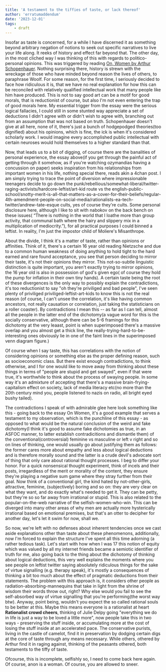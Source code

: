 ```yaml
---
title: 'A testament to the tiffies of taste, or lack thereof'
author: 'erratumaddendum'
date: '2023-12-01'
tags:
    - draft
---
```

Insofar as taste is concerned, for a while I have discerned it as something beyond arbitrary negation of notions to seek out specific narratives to live your life along. It reeks of history and effect far beyond that. The other day, in the most cliched way I was thinking of this with regards to politico-personal opinions. This was triggered by reading [On, Women by Arthur Schopenhauer](https://en.wikisource.org/wiki/Studies_in_Pessimism/On_Women). Nothing surprising there, history is strewn with the wreckage of those who have minded beyond reason the lives of others, to paraphrase Woolf. For some reason, for the first time, I seriously decided to face how ridiculous it is, that we have no real explanation for how this can be reconciled with relatively qualified intellectual work that many people like him have produced. This is not to say good art can be a motif for good morals, that is reductionist of course, but also I'm not even entering the trap of good morals here. My essential trigger from the essay were the serious logical fallacies, I could still in some stunted way appreciate a set of deductions I didn't agree with or didn't wish to agree with, branching out from an assumption that was not based on truth. Schopenhauer doesn't give at all here, none of it, there's just a bunch of hodgepodged theories(too dignified) about his opinions, which is fine, the ick is when it's considered scholarly work. I would imagine every accomplished public intellectual with certain neuroses would hold themselves to a higher standard than that. 

Now, that leads us to a bit of digging, of course there are the banalities of personal experience, the essay above(if you get through the painful act of getting through it somehow, as if you're watching ozymandias having a concussion on paper) seeks inspiration from his relationships from important women in his life, nothing special there, reads akin a 4chan post. I am simply trying to trace the point of diversion where impressionable teenagers decide to go down the punk/rebellious/somewhat-liberal/twitter-raging-activists/hardcore-leftist/art-kid route vs the english-public-school/snotty-merit-is-all-that-matters-as-a-cover-for-their-beliefs/regular-4th-amendment-people-on-social-media/rationalists-ea-tech-twitter/andrew-tate-esque cults, yes of course they're cults. Some personal disclosure here, although I like to sit with nabokov on the back bench on these issues(
“There is nothing in the world that I loathe more than group activity, that communal bath where the hairy and slippery mix in a multiplication of mediocrity.”), for all practical purposes I could binned a leftist. In reality, I'm just the impostor child of Moliere's Misanthrope. 

About the divide, I think it's a matter of taste, rather than opinions or affinities. Think of it, there's a certain 16 year old reading Nietzsche and due to a common human weakness of doing anything to hold tight to the hard earned and rare found acceptance, you see that person deciding to mirror their taste, it's not their opinions they mirror. This not-so-subtle linguistic distinction is quite important, you aren't exactly trying to mirror opinions, the 16 year old is also in possession of god's given ego( of course they hold the pump for inflation in their own tiny hands). A certain taste being the root of these divergences is the only way to possibly explain the contradictions, it's too reductionist to say "oh they're priviliged and bad people", I've seen plenty of priviliged priviliged-leftist-art-kids to know this is not the real reason (of course, I can't unsee the correlation, it's like having common ancestors, not really causation or correlation, just taking the statisticians on a roller coaster). By contradictions I mean this -- as far as I can tell, almost all the people in the latter end of the dichotomy(a vague word for this is the socially conservative, although there can be 5-6 framings for this dichotomy at the very leaast, point is when superimposed there's a massive overlap and you almost get a thick line, the really-trying-hard-to-be-interesting ones obviously lie in one of the faint lines in the superimposed venn diagram figure.)

Of course when I say taste, this has correlations with the notion of considering opinions or something else as the proper defining reason, such as socioeconomic class. But there exist enough contradictions, to think otherwise, and I for one would like to move away from thinking about these things in terms of "people are stupid and get swayed", even if that were true, it's worthwhile to think about the process of swaying people. In some way it's an admixture of accepting that there's a massive brain-frying-capitalism effect on society, lack of media literacy etc(no more than the 20th century mind you, people listened to nazis on radio, all bright eyed bushy tailed). 

The contradictions I speak of with admirable glee here look something like this - going back to the essay On Women, it's a good example that serves a testament to my observation, which is the punchline of this essay - as opposed to what would be the natural conclusion of the weird and fake dichotomy(I think it's good to assume fake dichotomies as true, in an ASFOC manner, to latter establish contradicitions and dismantle them) of the conventional(controversial) feminine vs masculine or left v right and so on lines of thinking, one would usually go about justifying them as follows: the former cares more about empathy and less about logical deductions and is therefore morally sound and the latter is a crude devil's advocate sort of thing that only care about rational thought processes. I beg to differ your honor. For a quick nonsensical thought experiment, think of incels and their posts, irregardless of the merit or morality of the content, they ensure they're playing a negative sum game where they stray further from their goal. Now think of a conventional girl, the kind hated by not-other-girls, attractive, feminine, (subjectively) boring and so on: they are very clear on what they want, and do exactly what's needed to get it. They can be petty, but they're so so far away from irrational or stupid. This is also related to the popular-on-the-web narrative of the selfish-women-who-win. This can be diverged into many other areas of why men are actually more hysterically irrational based on emotional premises, but that's an otter to decipher for another day, let's let it swim for now, shall we. 

So now, we're left with no defenses about inherent tendencies once we cast aside explanations other than taste about these phenomenons, additionally, now I'm forced to explain the structure I've spent all this time adorning (a rather tedious task). Let's start with how when I was 17 this notion of equity which was valued by all my internet friends became a semiotic identifier of truth for me, also going back to the thing about the dichotomy of thinking about logical deductions, this very well explains the moments where you see people on leftist twitter saying absolutely ridiculous things for the sake of virtue signalling (e.g. therapy speak), it's mostly a consequences of thinking a bit too much about the effect of pragmatic deductions from their statements. The problem with this approach is, it considers other people as radiation-absorbing-mannequins that take in light from the shrine of wisdom their words throw out, right? Why else would you fail to see the self-absorbed way of virtue signalling that you're performing(the worst way btw). Anyway, point being, wouldn't you expect the so called rational souls to be better at this. Maybe this means everyone is a rationalist at heart **Rationalist crowd cheers**, thinking of Julie Delpy going "everything we do in life is just a way to be loved a little more", now people take this in two ways - preserving the stuff inside, or accumulating more at the cost of losing the stuff inside at an accelerated pace. The conservative purists, living in the castle of camelot, find it in preservation by dodging certain digs at the core of taste through any means necessary. While others, othered by Arthur find it in raging against, thinking of the peasants othered, both testaments to the tiffy of taste.

Ofcourse, this is incomplete, selfishly so, I need to come back here again. Of course, anon is a woman. Of course, you are allowed to sneer.
